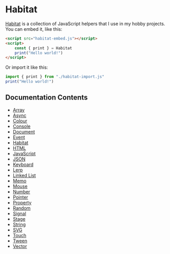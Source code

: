 # Habitat

[Habitat](https://github.com/TodePond/Habitat) is a collection of JavaScript helpers that I use in my hobby projects.<br>
You can embed it, like this:

```html
<script src="habitat-embed.js"></script>
<script>
	const { print } = Habitat
	print("Hello world!")
</script>
```

Or import it like this:

```javascript
import { print } from "./habitat-import.js"
print("Hello world!")
```

## Documentation Contents

-   [Array](array.md)
-   [Async](async.md)
-   [Colour](colour.md)
-   [Console](console.md)
-   [Document](document.md)
-   [Event](event.md)
-   [Habitat](habitat.md)
-   [HTML](html.md)
-   [JavaScript](javascript.md)
-   [JSON](json.md)
-   [Keyboard](keyboard.md)
-   [Lerp](lerp.md)
-   [Linked List](linked-list.md)
-   [Memo](memo.md)
-   [Mouse](mouse.md)
-   [Number](number.md)
-   [Pointer](pointer.md)
-   [Property](property.md)
-   [Random](random.md)
-   [Signal](signal.md)
-   [Stage](stage.md)
-   [String](string.md)
-   [SVG](svg.md)
-   [Touch](touch.md)
-   [Tween](tween.md)
-   [Vector](vector.md)
